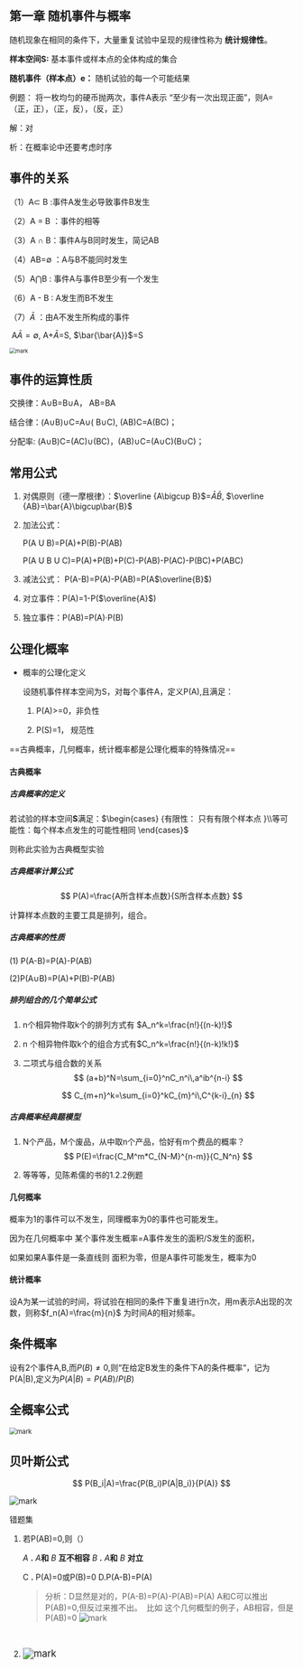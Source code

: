 ## 第一章 随机事件与概率



随机现象在相同的条件下，大量重复试验中呈现的规律性称为  **统计规律性**。



**样本空间S:**  基本事件或样本点的全体构成的集合

**随机事件（样本点）e：** 随机试验的每一个可能结果



例题： 将一枚均匀的硬币抛两次，事件A表示 “至少有一次出现正面”，则A=（正，正），（正，反），（反，正）

解：对

析：在概率论中还要考虑时序



## 事件的关系

（1）A$\subset$ B :事件A发生必导致事件B发生

（2）A = B ：事件的相等

（3）A ∩ B：事件A与B同时发生，简记AB

（4）AB=$\emptyset$ ：A与B不能同时发生

（5）A$\bigcap$B :   事件A与事件B至少有一个发生

（6）A - B :   A发生而B不发生

（7）$\bar{A}$ ：由A不发生所构成的事件

​		A$\bar{A}=\emptyset$, 	A+$\bar{A}$=S, $\bar{\bar{A}}$=S

<img src="http://mally.oss-cn-qingdao.aliyuncs.com/PicGo上传的图片/20200707/094707445.png" alt="mark" style="zoom:67%;" />

## 事件的运算性质

交换律：A∪B=B∪A， AB=BA

结合律：(A∪B)∪C=A∪( B∪C), (AB)C=A(BC)；

分配率: (A∪B)C=(AC)∪(BC)，(AB)∪C=(A∪C)(B∪C)；

## 常用公式

1. 对偶原则（德一摩根律）：$\overline {A\bigcup B}$=$\bar{A} \bar{B}$, 	$\overline {AB}=\bar{A}\bigcup\bar{B}$

2. 加法公式：

   P(A U B)=P(A)+P(B)-P(AB)

   P(A U B U C)=P(A)+P(B)+P(C)-P(AB)-P(AC)-P(BC)+P(ABC)

3. 减法公式： P(A-B)=P(A)-P(AB)=P(A$\overline{B}$)
4. 对立事件：P(A)=1-P($\overline{A}$)
5. 独立事件：P(AB)=P(A)·P(B)



## 公理化概率

* 概率的公理化定义

    设随机事件样本空间为S，对每个事件A，定义P(A),且满足：

    1. P(A)>=0，非负性

    2. P(S)=1， 规范性

   

==古典概率，几何概率，统计概率都是公理化概率的特殊情况==

#### 古典概率

##### **古典概率的定义**

若试验的样本空间**S**满足：$\begin{cases} {有限性：	只有有限个样本点 }\\等可能性：每个样本点发生的可能性相同 \end{cases}$

则称此实验为古典概型实验



##### 古典概率计算公式

$$
P(A)=\frac{A所含样本点数}{S所含样本点数}
$$

计算样本点数的主要工具是排列，组合。



##### 古典概率的性质

(1) P(A-B)=P(A)-P(AB)

(2)P(A∪B)=P(A)+P(B)-P(AB)

##### 排列组合的几个简单公式

1. n个相异物件取k个的排列方式有 $A_n^k=\frac{n!}{(n-k)!}$

2. n 个相异物件取k个的组合方式有$C_n^k=\frac{n!}{(n-k)!k!}$

3. 二项式与组合数的关系
   $$
   (a+b)^N=\sum_{i=0}^nC_n^i\,a^ib^{n-i}
   $$

   $$
   C_{m+n}^k=\sum_{i=0}^kC_{m}^i\,C^{k-i}_{n}
   $$

   
   

##### 古典概率经典题模型

1. N个产品，M个废品，从中取n个产品，恰好有m个费品的概率？
   $$
   P(E)=\frac{C_M^m*C_{N-M}^{n-m}}{C_N^n}
   $$
   
2. 等等等，见陈希儒的书的1.2.2例题


#### 几何概率

概率为1的事件可以不发生，同理概率为0的事件也可能发生。

 因为在几何概率中  某个事件发生概率=A事件发生的面积/S发生的面积，

如果如果A事件是一条直线则 面积为零，但是A事件可能发生，概率为0

#### 统计概率

设A为某一试验的时间，将试验在相同的条件下重复进行n次，用m表示A出现的次数，则称$f_n(A)=\frac{m}{n}$ 为时间A的相对频率。



## 条件概率

设有2个事件A,B,而$P(B)\neq0$,则“在给定B发生的条件下A的条件概率“，记为P(A|B),定义为$P(A|B)= P(AB)/P(B)$ 





## 全概率公式

<img src="http://mally.oss-cn-qingdao.aliyuncs.com/PicGo上传的图片/20200706/094802618.png" alt="mark" style="zoom: 80%;" />

## 贝叶斯公式

$$
P(B_i|A)=\frac{P(B_i)P(A|B_i)}{P(A)}
$$

![mark](http://mally.oss-cn-qingdao.aliyuncs.com/PicGo上传的图片/20200706/171409884.png)





错题集

1. 若P(AB)=0,则（）

   *A* **.** *A***和** *B* **互不相容** 						*B* **.** *A***和** *B* **对立** 

   C **.** P(A)=0或P(B)=0					D.P(A-B)=P(A)

    > 分析：D显然是对的，P(A-B)=P(A)-P(AB)=P(A)
    >​			A和C可以推出P(AB)=0,但反过来推不出。
    >​			比如 这个几何概型的例子，AB相容，但是P(AB)=0  ![mark](http://mally.oss-cn-qingdao.aliyuncs.com/PicGo上传的图片/20200707/103144406.png)

    ​			

2. <img src="http://mally.oss-cn-qingdao.aliyuncs.com/PicGo上传的图片/20200707/103706143.png" alt="mark" style="zoom:120%;" />